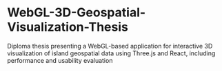 # WebGL-3D-Geospatial-Visualization-Thesis
Diploma thesis presenting a WebGL-based application for interactive 3D visualization of island geospatial data using Three.js and React, including performance and usability evaluation
